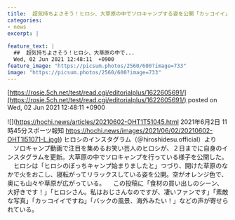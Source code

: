 ```yaml
---
title:  超気持ちよさそう！ヒロシ、大草原の中でソロキャンプする姿を公開「カッコイイ」「海外みたい」  
categories:
- news
excerpt: |
  
feature_text: |
  ##  超気持ちよさそう！ヒロシ、大草原の中で...
  Wed, 02 Jun 2021 12:48:11  +0900
feature_image: "https://picsum.photos/2560/600?image=733"
image: "https://picsum.photos/2560/600?image=733"
---
```


[https://rosie.5ch.net/test/read.cgi/editorialplus/1622605691/](https://rosie.5ch.net/test/read.cgi/editorialplus/1622605691/)
posted on Wed, 02 Jun 2021 12:48:11  +0900

<!--more-->

![](https://hochi.news/articles/20210602-OHT1T51045.html 2021年6月2日 11時45分スポーツ報知 [https://hochi.news/images/2021/06/02/20210602-OHT1I51071-L.jpg)](https://hochi.news/images/2021/06/02/20210602-OHT1I51071-L.jpg)) ヒロシのインスタグラム（＠hiroshidesu.official）より 　ソロキャンプ動画で注目を集めるお笑い芸人のヒロシが、２日までに自身のインスタグラムを更新。大草原の中でソロキャンプを行っている様子を公開した。 　ヒロシは「ヒロシのぼっちキャンプ始まりましたと」つづり、開けた草原のなかで火をおこし、寝転がってリラックスしている姿を公開。空がオレンジ色で、奥にも山々や草原が広がっている。 　この投稿に「食材の買い出しのシーン、大好きです！」「ヒロシさん。私はおじさんなのですが、凄いファンです」「素敵な写真」「カッコイイですね」「バックの風景、海外みたい！」などの声が寄せられている。
